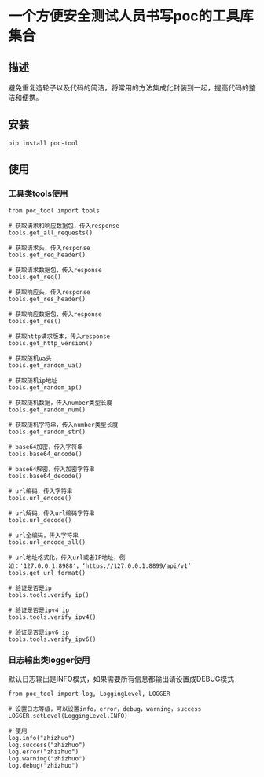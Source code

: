 # 一个方便安全测试人员书写poc的工具库集合

## 描述

避免重复造轮子以及代码的简洁，将常用的方法集成化封装到一起，提高代码的整洁和便携。

## 安装

```shell
pip install poc-tool
```

## 使用

### 工具类tools使用

```shell
from poc_tool import tools

# 获取请求和响应数据包，传入response
tools.get_all_requests()

# 获取请求头，传入response
tools.get_req_header()

# 获取请求数据包，传入response
tools.get_req()

# 获取响应头，传入response
tools.get_res_header()

# 获取响应数据包，传入response
tools.get_res()

# 获取http请求版本，传入response
tools.get_http_version()

# 获取随机ua头
tools.get_random_ua()

# 获取随机ip地址
tools.get_random_ip()

# 获取随机数据，传入number类型长度
tools.get_random_num()

# 获取随机字符串，传入number类型长度
tools.get_random_str()

# base64加密，传入字符串
tools.base64_encode()

# base64解密，传入加密字符串
tools.base64_decode()

# url编码，传入字符串
tools.url_encode()

# url解码，传入url编码字符串
tools.url_decode()

# url全编码，传入字符串
tools.url_encode_all()

# url地址格式化，传入url或者IP地址，例如：'127.0.0.1:8988'，‘https://127.0.0.1:8899/api/v1’
tools.get_url_format()

# 验证是否是ip
tools.tools.verify_ip()

# 验证是否是ipv4 ip
tools.tools.verify_ipv4()

# 验证是否是ipv6 ip
tools.tools.verify_ipv6()
```

### 日志输出类logger使用

默认日志输出是INFO模式，如果需要所有信息都输出请设置成DEBUG模式

```shell
from poc_tool import log, LoggingLevel, LOGGER

# 设置日志等级，可以设置info，error，debug，warning，success
LOGGER.setLevel(LoggingLevel.INFO)

# 使用
log.info("zhizhuo")
log.success("zhizhuo")
log.error("zhizhuo")
log.warning("zhizhuo")
log.debug("zhizhuo")
```